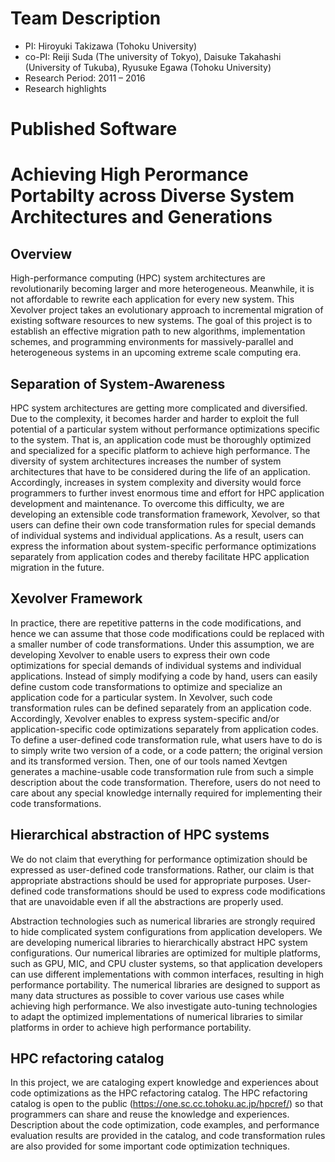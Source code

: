 # Team Description

- PI: Hiroyuki Takizawa (Tohoku University)
- co-PI: Reiji Suda (The university of Tokyo), Daisuke Takahashi (University of Tukuba), Ryusuke Egawa (Tohoku University)
- Research Period: 2011 – 2016
- Research highlights 

# Published Software

# Achieving High Perormance Portabilty across Diverse System Architectures and Generations

## Overview

High-performance computing (HPC) system architectures are revolutionarily becoming larger and more heterogeneous. Meanwhile, it is not affordable to rewrite each application for every new system. This Xevolver project takes an evolutionary approach to incremental migration of existing software resources to new systems. The goal of this project is to establish an effective migration path to new algorithms, implementation schemes, and programming environments for massively-parallel and heterogeneous systems in an upcoming extreme scale computing era.

## Separation of System-Awareness

HPC system architectures are getting more complicated and diversified. Due to the complexity, it becomes harder and harder to exploit the full potential of a particular system without performance optimizations specific to the system. That is, an application code must be thoroughly optimized and specialized for a specific platform to achieve high performance. The diversity of system architectures increases the number of system architectures that have to be considered during the life of an application. Accordingly, increases in system complexity and diversity would force programmers to further invest enormous time and effort for HPC application development and maintenance. To overcome this difficulty, we are developing an extensible code transformation framework, Xevolver, so that users can define their own code transformation rules for special demands of individual systems and individual applications. As a result, users can express the information about system-specific performance optimizations separately from application codes and thereby facilitate HPC application migration in the future.


## Xevolver Framework

In practice, there are repetitive patterns in the code modifications, and hence we can assume that those code modifications could be replaced with a smaller number of code transformations. Under this assumption, we are developing Xevolver to enable users to express their own code optimizations for special demands of individual systems and individual applications. Instead of simply modifying a code by hand, users can easily define custom code transformations to optimize and specialize an application code for a particular system. In Xevolver, such code transformation rules can be defined separately from an application code. Accordingly, Xevolver enables to express system-specific and/or application-specific code optimizations separately from application codes.
To define a user-defined code transformation rule, what users have to do is to simply write two version of a code, or a code pattern; the original version and its transformed version. Then, one of our tools named Xevtgen generates a machine-usable code transformation rule from such a simple description about the code transformation. Therefore, users do not need to care about any special knowledge internally required for implementing their code transformations.


## Hierarchical abstraction of HPC systems

We do not claim that everything for performance optimization should be expressed as user-defined code transformations. Rather, our claim is that appropriate abstractions should be used for appropriate purposes. User-defined code transformations should be used to express code modifications that are unavoidable even if all the abstractions are properly used.

Abstraction technologies such as numerical libraries are strongly required to hide complicated system configurations from application developers. We are developing numerical libraries to hierarchically abstract HPC system configurations. Our numerical libraries are optimized for multiple platforms, such as GPU, MIC, and CPU cluster systems, so that application developers can use different implementations with common interfaces, resulting in high performance portability. The numerical libraries are designed to support as many data structures as possible to cover various use cases while achieving high performance. We also investigate auto-tuning technologies to adapt the optimized implementations of numerical libraries to similar platforms in order to achieve high performance portability.

## HPC refactoring catalog

In this project, we are cataloging expert knowledge and experiences about code optimizations as the HPC refactoring catalog. The HPC refactoring catalog is open to the public (https://one.sc.cc.tohoku.ac.jp/hpcref/) so that programmers can share and reuse the knowledge and experiences. Description about the code optimization, code examples, and performance evaluation results are provided in the catalog, and code transformation rules are also provided for some important code optimization techniques.

